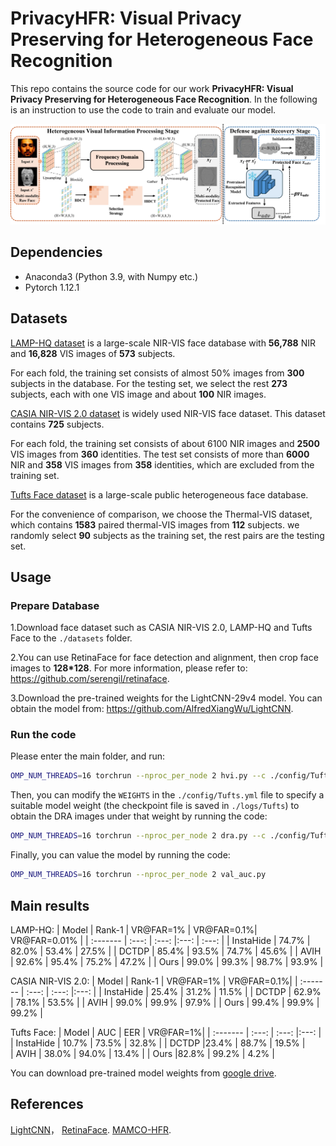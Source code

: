 # PrivacyHFR: Visual Privacy Preserving for Heterogeneous Face Recognition

This repo contains the source code for our work **PrivacyHFR: Visual Privacy Preserving for Heterogeneous Face Recognition**. In the following is an instruction to use the code to train and evaluate our model.

![farmework](images/farmework.png)

## Dependencies

* Anaconda3 (Python 3.9, with Numpy etc.)
* Pytorch 1.12.1

## Datasets

[LAMP-HQ dataset](https://arxiv.org/abs/1912.07809) is a large-scale NIR-VIS face database with **56,788** NIR and **16,828** VIS images of **573** subjects. 

For each fold, the training set consists of almost 50% images from **300** subjects in the database. For the testing set, we select the rest **273** subjects, each with one VIS image and about **100** NIR images.


[CASIA NIR-VIS 2.0 dataset](https://ieeexplore.ieee.org/document/6595898) is widely used NIR-VIS face  dataset. This dataset contains **725** subjects. 

For each fold, the training set consists of about 6100 NIR images and **2500** VIS images from **360** identities. The test set consists of more than **6000** NIR and **358** VIS images from **358** identities, which are excluded from the training set.

[Tufts Face dataset](https://ieeexplore.ieee.org/document/8554155) is a large-scale public heterogeneous face database.

For the convenience of comparison, we choose the Thermal-VIS dataset, which contains **1583** paired thermal-VIS images from **112** subjects. we randomly select **90** subjects as the training set, the rest pairs are the testing set.

## Usage

### Prepare Database

1.Download face dataset such as CASIA NIR-VIS 2.0, LAMP-HQ and Tufts Face to the `./datasets` folder.

2.You can use RetinaFace for face detection and alignment, then crop face images to **128*128**. For more information, please refer to: https://github.com/serengil/retinaface.

3.Download the pre-trained weights for the LightCNN-29v4 model. You can obtain the model from: https://github.com/AlfredXiangWu/LightCNN.

### Run the code

Please enter the main folder, and run:
```bash
OMP_NUM_THREADS=16 torchrun --nproc_per_node 2 hvi.py --c ./config/Tufts
```

Then, you can modify the `WEIGHTS` in the `./config/Tufts.yml` file to specify a suitable model weight (the checkpoint file is saved in `./logs/Tufts`) to obtain the DRA images under that weight by running the code:
```bash
OMP_NUM_THREADS=16 torchrun --nproc_per_node 2 dra.py --c ./config/Tufts
```

Finally, you can value the model by running the code:
```bash
OMP_NUM_THREADS=16 torchrun --nproc_per_node 2 val_auc.py
```

## Main results

LAMP-HQ:
|   Model | Rank-1 | VR@FAR=1%   | VR@FAR=0.1%| VR@FAR=0.01% | 
| :------- | :---: | :---: |:---: | :---: | 
| InstaHide |  74.7% | 82.0% | 53.4% | 27.5% |
| DCTDP | 85.4% |    93.5%    |    74.7%  |    45.6%  | 
| AVIH | 92.6% |    95.4%    |    75.2%  |    47.2%  | 
| Ours | 99.0% |    99.3%    |    98.7%  |    93.9%  |

CASIA NIR-VIS 2.0:
|   Model | Rank-1 | VR@FAR=1%   | VR@FAR=0.1%|
| :------- | :---: | :---: |:---: |
| InstaHide |  25.4% | 31.2% | 11.5% |
| DCTDP | 62.9% |    78.1%    |    53.5%  |
| AVIH | 99.0% |    99.9%    |    97.9%  |
| Ours | 99.4% |    99.9%    |    99.2%  |

Tufts Face:
|   Model |  AUC | EER  | VR@FAR=1%|
| :------- | :---: | :---: |:---: | 
| InstaHide | 10.7% | 73.5% | 32.8% |
| DCTDP |23.4% |    88.7%    |  19.5%  |  
| AVIH | 38.0% |    94.0%    |    13.4%  |
| Ours |82.8% |    99.2%    |    4.2%  |

You can download pre-trained model weights from [google drive](https://drive.google.com/drive/folders/1_94RAb_ur8yvEUSOviY0J7ts4fZVIU5o?usp=sharing).

## References

[LightCNN](https://github.com/AlfredXiangWu/LightCNN)，
[RetinaFace](https://github.com/serengil/retinaface).
[MAMCO-HFR](https://github.com/xiyin11/Semi-HFR).